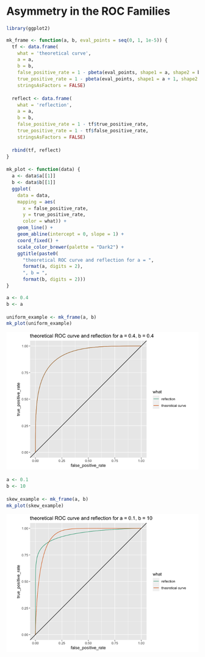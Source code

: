 Asymmetry in the ROC Families
================

``` r
library(ggplot2)
```

``` r
mk_frame <- function(a, b, eval_points = seq(0, 1, 1e-5)) {
  tf <- data.frame(
    what = 'theoretical curve',
    a = a,
    b = b,
    false_positive_rate = 1 - pbeta(eval_points, shape1 = a, shape2 = b + 1),
    true_positive_rate = 1 - pbeta(eval_points, shape1 = a + 1, shape2 = b),
    stringsAsFactors = FALSE)
  
  reflect <- data.frame(
    what = 'reflection',
    a = a,
    b = b,
    false_positive_rate = 1 - tf$true_positive_rate,
    true_positive_rate = 1 - tf$false_positive_rate,
    stringsAsFactors = FALSE)
  
  rbind(tf, reflect)
}

mk_plot <- function(data) {
  a <- data$a[[1]]
  b <- data$b[[1]]
  ggplot(
    data = data,
    mapping = aes(
      x = false_positive_rate, 
      y = true_positive_rate, 
      color = what)) +
    geom_line() + 
    geom_abline(intercept = 0, slope = 1) +
    coord_fixed() +
    scale_color_brewer(palette = "Dark2") +
    ggtitle(paste0(
      "theoretical ROC curve and reflection for a = ", 
      format(a, digits = 2),
      ", b = ",
      format(b, digits = 2)))
}
```

``` r
a <- 0.4
b <- a

uniform_example <- mk_frame(a, b)
mk_plot(uniform_example)
```

![](Asymmetry_files/figure-gfm/unnamed-chunk-3-1.png)<!-- -->

``` r
a <- 0.1
b <- 10

skew_example <- mk_frame(a, b)
mk_plot(skew_example)
```

![](Asymmetry_files/figure-gfm/unnamed-chunk-4-1.png)<!-- -->
